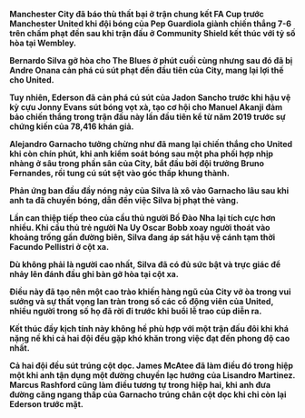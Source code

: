 **Manchester City đã báo thù thất bại ở trận chung kết FA Cup trước Manchester United khi đội bóng của Pep Guardiola giành chiến thắng 7-6 trên chấm phạt đền sau khi trận đấu ở Community Shield kết thúc với tỷ số hòa tại Wembley.**

**Bernardo Silva gỡ hòa cho The Blues ở phút cuối cùng nhưng sau đó đã bị Andre Onana cản phá cú sút phạt đền đầu tiên của City, mang lại lợi thế cho United.**

**Tuy nhiên, Ederson đã cản phá cú sút của Jadon Sancho trước khi hậu vệ kỳ cựu Jonny Evans sút bóng vọt xà, tạo cơ hội cho Manuel Akanji đảm bảo chiến thắng trong trận đấu này lần đầu tiên kể từ năm 2019 trước sự chứng kiến của 78,416 khán giả.**

**Alejandro Garnacho tưởng chừng như đã mang lại chiến thắng cho United khi còn chín phút, khi anh kiểm soát bóng sau một pha phối hợp nhịp nhàng ở sâu trong phần sân của City, bắt đầu bởi đội trưởng Bruno Fernandes, rồi tung cú sút sệt vào góc thấp khung thành.**

**Phản ứng ban đầu đầy nóng nảy của Silva là xô vào Garnacho lâu sau khi anh ta đã chuyền bóng, dẫn đến việc Silva bị phạt thẻ vàng.**

**Lần can thiệp tiếp theo của cầu thủ người Bồ Đào Nha lại tích cực hơn nhiều. Khi cầu thủ trẻ người Na Uy Oscar Bobb xoay người thoát vào khoảng trống gần đường biên, Silva đang áp sát hậu vệ cánh tạm thời Facundo Pellistri ở cột xa.**

**Dù không phải là người cao nhất, Silva đã có đủ sức bật và trực giác để nhảy lên đánh đầu ghi bàn gỡ hòa tại cột xa.**

**Điều này đã tạo nên một cao trào khiến hàng ngũ của City vỡ òa trong vui sướng và sự thất vọng lan tràn trong số các cổ động viên của United, nhiều người trong số họ đã rời đi trước khi buổi lễ trao cúp diễn ra.**

**Kết thúc đầy kịch tính này không hề phù hợp với một trận đấu đôi khi khá nặng nề khi cả hai đội đều gặp khó khăn trong việc đạt đến phong độ cao nhất.**

**Cả hai đội đều sút trúng cột dọc. James McAtee đã làm điều đó trong hiệp một khi anh tận dụng một đường chuyền lạc hướng của Lisandro Martinez. Marcus Rashford cũng làm điều tương tự trong hiệp hai, khi anh đưa đường căng ngang thấp của Garnacho trúng chân cột dọc khi chỉ còn lại Ederson trước mặt.**
